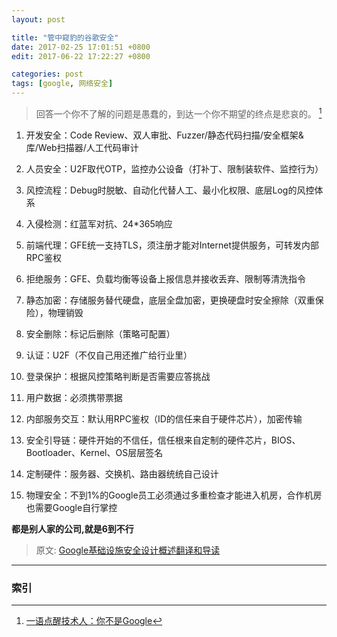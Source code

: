 ```yaml
---
layout: post

title: "管中窥豹的谷歌安全"
date: 2017-02-25 17:01:51 +0800
edit: 2017-06-22 17:22:27 +0800

categories: post
tags: [google, 网络安全]
---
```


>回答一个你不了解的问题是愚蠢的，到达一个你不期望的终点是悲哀的。 [^1]

1. 开发安全：Code Review、双人审批、Fuzzer/静态代码扫描/安全框架&库/Web扫描器/人工代码审计

1. 人员安全：U2F取代OTP，监控办公设备（打补丁、限制装软件、监控行为）

1. 风控流程：Debug时脱敏、自动化代替人工、最小化权限、底层Log的风控体系

1. 入侵检测：红蓝军对抗、24*365响应

1. 前端代理：GFE统一支持TLS，须注册才能对Internet提供服务，可转发内部RPC鉴权

1. 拒绝服务：GFE、负载均衡等设备上报信息并接收丢弃、限制等清洗指令

1. 静态加密：存储服务替代硬盘，底层全盘加密，更换硬盘时安全擦除（双重保险），物理销毁

1. 安全删除：标记后删除（策略可配置）

1. 认证：U2F（不仅自己用还推广给行业里）

1. 登录保护：根据风控策略判断是否需要应答挑战

1. 用户数据：必须携带票据

1. 内部服务交互：默认用RPC鉴权（ID的信任来自于硬件芯片），加密传输

1. 安全引导链：硬件开始的不信任，信任根来自定制的硬件芯片，BIOS、Bootloader、Kernel、OS层层签名

1. 定制硬件：服务器、交换机、路由器统统自己设计

1. 物理安全：不到1%的Google员工必须通过多重检查才能进入机房，合作机房也需要Google自行掌控

**都是别人家的公司,就是6到不行**

>原文: [Google基础设施安全设计概述翻译和导读](https://security.tencent.com/index.php/blog/msg/114)

---
### 索引

[^1]: [一语点醒技术人：你不是Google](http://www.infoq.com/cn/news/2017/06/U-no-Google)
